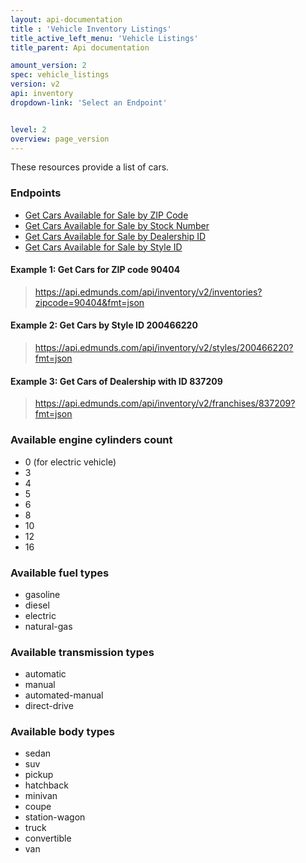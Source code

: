 ```yaml
---
layout: api-documentation
title : 'Vehicle Inventory Listings'
title_active_left_menu: 'Vehicle Listings'
title_parent: Api documentation

amount_version: 2
spec: vehicle_listings
version: v2
api: inventory
dropdown-link: 'Select an Endpoint'


level: 2
overview: page_version
---
```


<div class="info-message">
	These resources provide a list of cars.
</div>

### Endpoints

* [Get Cars Available for Sale by ZIP Code](/api-documentation/inventory/vehicle_listings/v2/01_inventories_by_zip/api-description.html)
* [Get Cars Available for Sale by Stock Number](/api-documentation/inventory/vehicle_listings/v2/02_inventories_by_stock_number/api-description.html)
* [Get Cars Available for Sale by Dealership ID](/api-documentation/inventory/vehicle_listings/v2/03_inventories_by_franchise_id/api-description.html)
* [Get Cars Available for Sale by Style ID](/api-documentation/inventory/vehicle_listings/v2/04_inventories_by_style_id/api-description.html)

#### Example 1: Get Cars for ZIP code **90404**

> https://api.edmunds.com/api/inventory/v2/inventories?zipcode=90404&fmt=json

#### Example 2: Get Cars by Style ID **200466220**

> https://api.edmunds.com/api/inventory/v2/styles/200466220?fmt=json

#### Example 3: Get Cars of Dealership with ID **837209**

> https://api.edmunds.com/api/inventory/v2/franchises/837209?fmt=json

### Available engine cylinders count
* 0 (for electric vehicle)
* 3
* 4
* 5
* 6
* 8
* 10
* 12
* 16

### Available fuel types
* gasoline
* diesel
* electric
* natural-gas

### Available transmission types
* automatic
* manual
* automated-manual
* direct-drive

### Available body types
* sedan
* suv
* pickup
* hatchback
* minivan
* coupe
* station-wagon
* truck
* convertible
* van
